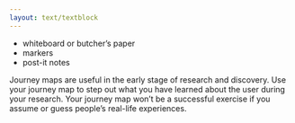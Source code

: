 ```yaml
---
layout: text/textblock
---
```

  * whiteboard or butcher’s paper
  * markers
  * post-it notes


Journey maps are useful in  the early stage of research and discovery. Use your journey map to step out what you have learned about the user during your research. Your journey map won’t be a successful exercise if you assume or guess people’s real-life experiences.
